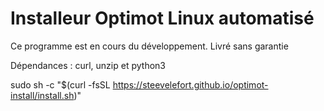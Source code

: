 # Installeur Optimot Linux automatisé

Ce programme est en cours du développement. Livré sans garantie

Dépendances : curl, unzip et python3  

sudo sh -c "$(curl -fsSL https://steevelefort.github.io/optimot-install/install.sh)"
